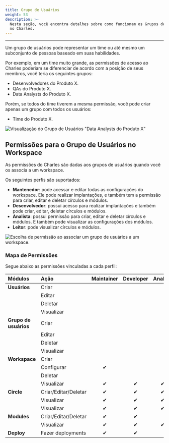 ```yaml
---
title: Grupo de Usuários
weight: 53
description: >-
  Nesta seção, você encontra detalhes sobre como funcionam os Grupos de Usuários
  no Charles.
---
```


---

Um grupo de usuários pode representar um time ou até mesmo um subconjunto de pessoas baseado em suas habilidades. 

Por exemplo, em um time muito grande, as permissões de acesso ao Charles poderiam se diferenciar de acordo com a posição de seus membros, você teria os seguintes grupos:

* Desenvolvedores do Produto X.
* QAs do Produto X.
* Data Analysts do Produto X.

Porém, se todos do time tiverem a mesma permissão, você pode criar apenas um grupo com todos os usuários:

* Time do Produto X.

![Visualiza&#xE7;&#xE3;o do Grupo de Usu&#xE1;rios &quot;Data Analysts do Produto X&quot;](/shared/image%20%283%29.png)

## Permissões para o Grupo de Usuários no Workspace

As permissões do Charles são dadas aos grupos de usuários quando você os associa a um workspace.

Os seguintes perfis são suportados: 

* **Mantenedor**: pode acessar e editar todas as configurações do workspace. Ele pode realizar implantações, e também tem a permissão para criar, editar e deletar círculos e módulos.
* **Desenvolvedor**: possui acesso para realizar implantações e também pode criar, editar, deletar círculos e módulos. 
* **Analista**: possui permissão para criar, editar e deletar círculos e módulos. E também pode visualizar as configurações dos módulos.
* **Leitor**: pode visualizar círculos e módulos.

![Escolha de permiss&#xE3;o ao associar um grupo de usu&#xE1;rios a um workspace.](/shared/chrome-capture-3-.gif)

### Mapa de Permissões

Segue abaixo as permissões vinculadas a cada perfil:

| Módulos | Ação | Maintainer | Developer | Analyst  | Reader |
| :--- | :--- | :---: | :---: | :---: | :---: |
| **Usuários** | Criar  |   |   |   |   |
|   | Editar |   |   |   |   |
|   | Deletar |   |   |   |   |
|   | Visualizar  |   |   |   |   |
| **Grupo de usuários** | Criar |   |   |   |   |
|   | Editar  |   |   |   |   |
|   | Deletar |   |   |   |   |
|   | Visualizar  |   |   |   |   |
| **Workspace** | Criar |   |   |   |   |
|   | Configurar | ✔ |   |   |   |
|   | Deletar |   |   |   |   |
|   | Visualizar | ✔  | ✔  | ✔  | ✔  |
| **Circle** | Criar/Editar/Deletar | ✔  | ✔  | ✔  |   |
|   | Visualizar | ✔  | ✔  | ✔  | ✔  |
|   | Visualizar | ✔  | ✔  | ✔  | ✔  |
| **Modules**  | Criar/Editar/Deletar | ✔  | ✔  |   |   |
|   | Visualizar  | ✔  | ✔  | ✔  | ✔  |
| **Deploy**  | Fazer deployments | ✔  | ✔  |   |   |
